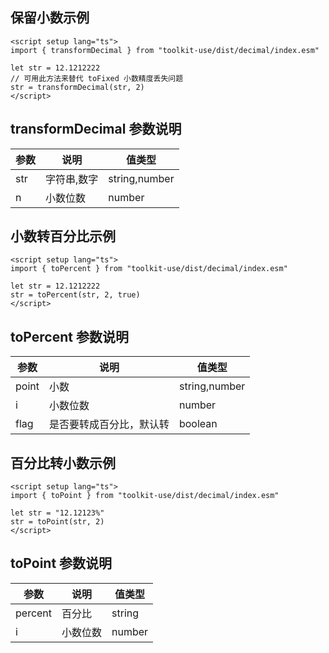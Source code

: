 ## 保留小数示例
```vue
<script setup lang="ts">
import { transformDecimal } from "toolkit-use/dist/decimal/index.esm"

let str = 12.1212222
// 可用此方法来替代 toFixed 小数精度丢失问题
str = transformDecimal(str, 2)
</script>
```

## transformDecimal 参数说明

| 参数        | 说明 | 值类型
| ----------- | --------------------------------------- | ------------------------------------------------------------------------------------ |
| str | 字符串,数字 | string,number |
| n | 小数位数 | number |

## 小数转百分比示例
```vue
<script setup lang="ts">
import { toPercent } from "toolkit-use/dist/decimal/index.esm"

let str = 12.1212222
str = toPercent(str, 2, true)
</script>
```

## toPercent 参数说明

| 参数        | 说明 | 值类型
| ----------- | --------------------------------------- | ------------------------------------------------------------------------------------ |
| point | 小数 | string,number |
| i | 小数位数 | number |
| flag | 是否要转成百分比，默认转 | boolean |

## 百分比转小数示例
```vue
<script setup lang="ts">
import { toPoint } from "toolkit-use/dist/decimal/index.esm"

let str = "12.12123%"
str = toPoint(str, 2)
</script>
```

## toPoint 参数说明

| 参数        | 说明 | 值类型
| ----------- | --------------------------------------- | ------------------------------------------------------------------------------------ |
| percent | 百分比 | string |
| i | 小数位数 | number |